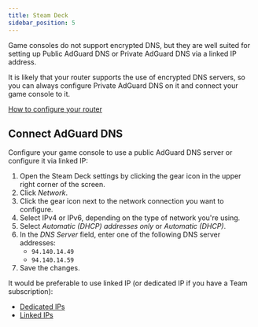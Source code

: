 ```yaml
---
title: Steam Deck
sidebar_position: 5
---
```


Game consoles do not support encrypted DNS, but they are well suited for setting up Public AdGuard DNS or Private AdGuard DNS via a linked IP address.

It is likely that your router supports the use of encrypted DNS servers, so you can always configure Private AdGuard DNS on it and connect your game console to it.

[How to configure your router](/private-dns/connect-devices/routers/routers.md)

## Connect AdGuard DNS

Configure your game console to use a public AdGuard DNS server or configure it via linked IP:

1. Open the Steam Deck settings by clicking the gear icon in the upper right corner of the screen.
1. Click *Network*.
1. Click the gear icon next to the network connection you want to configure.
1. Select IPv4 or IPv6, depending on the type of network you're using.
1. Select *Automatic (DHCP) addresses only* or *Automatic (DHCP)*.
1. In the *DNS Server* field, enter one of the following DNS server addresses:
    * `94.140.14.49`
    * `94.140.14.59`
1. Save the changes.

It would be preferable to use linked IP (or dedicated IP if you have a Team subscription):

* [Dedicated IPs](/private-dns/connect-devices/other-options/dedicated-ip.md)
* [Linked IPs](/private-dns/connect-devices/other-options/linked-ip.md)
